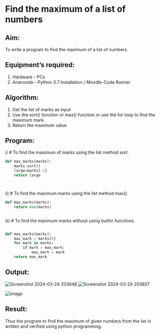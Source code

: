 # Find the maximum of a list of numbers
## Aim:
To write a program to find the maximum of a list of numbers.
## Equipment’s required:
1.	Hardware – PCs
2.	Anaconda – Python 3.7 Installation / Moodle-Code Runner
## Algorithm:
1.	Get the list of marks as input
2.	Use the sort() function or max() function or use the for loop to find the maximum mark.
3.	Return the maximum value
## Program:

i)	# To find the maximum of marks using the list method sort.
```Python
def max_marks(marks):
    marks.sort()
    large=marks[-1]
    return large




```

ii)	# To find the maximum marks using the list method max().
```Python
def max_marks(marks):
    return max(marks)



```

iii) # To find the maximum marks without using builtin functions.
```Python

def max_marks(marks):
    max_mark = marks[0] 
    for mark in marks:
        if mark > max_mark:
            max_mark = mark
    return max_mark


```



## Output:
![Screenshot 2024-03-24 203648](https://github.com/Sajetha13/FindMaximum/assets/138849316/5ddf81b5-c358-48f0-a8a7-f9bfccbc5122)
![Screenshot 2024-03-24 203857](https://github.com/Sajetha13/FindMaximum/assets/138849316/51939da3-cb67-4edd-8912-fed04698a49c)

![image](https://github.com/Sajetha13/FindMaximum/assets/138849316/7754eb09-47a5-46ca-9aa4-a5ec7a5421db)

## Result:
Thus the program to find the maximum of given numbers from the list is written and verified using python programming.
